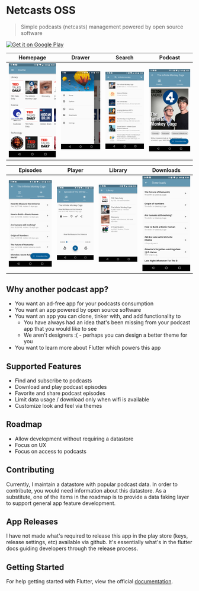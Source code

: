 # Netcasts OSS

> Simple podcasts (netcasts) management powered by open source software

<a href='https://play.google.com/store/apps/details?id=io.eemp.netcastsOSS&pcampaignid=MKT-Other-global-all-co-prtnr-py-PartBadge-Mar2515-1'>
  <img alt='Get it on Google Play' src='https://play.google.com/intl/en_us/badges/images/generic/en_badge_web_generic.png'/>
</a>

|Homepage|Drawer|Search|Podcast|
|-----|-----|-----|-----|
|![Homepage](images/netcastsOSS_home.png)|![Drawer](images/netcastsOSS_drawer.png)|![Search](images/netcastsOSS_search.png)|![Podcast](images/netcastsOSS_podcast.png)

|Episodes|Player|Library|Downloads|
|-----|-----|-----|-----|
|![Episodes](images/netcastsOSS_episodes.png)|![Player](images/netcastsOSS_player.png)|![Library](images/netcastsOSS_library.png)|![Downloads](images/netcastsOSS_downloads.png)

## Why another podcast app?

* You want an ad-free app for your podcasts consumption
* You want an app powered by open source software
* You want an app you can clone, tinker with, and add functionality to
  * You have always had an idea that's been missing from your podcast app that you would like to see
  * We aren't designers :( - perhaps you can design a better theme for you
* You want to learn more about Flutter which powers this app

## Supported Features

* Find and subscribe to podcasts
* Download and play podcast episodes
* Favorite and share podcast episodes
* Limit data usage / download only when wifi is available
* Customize look and feel via themes

## Roadmap

* Allow development without requiring a datastore
* Focus on UX
* Focus on access to podcasts

## Contributing

Currently, I maintain a datastore with popular podcast data.  In order to
contribute, you would need information about this datastore.  As a substitute,
one of the items in the roadmap is to provide a data faking layer to support
general app feature development.

## App Releases

I have not made what's required to release this app in the play store
(keys, release settings, etc) available via github.  It's essentially
what's in the flutter docs guiding developers through the release process.

## Getting Started

For help getting started with Flutter, view the official
[documentation](https://flutter.io/).

